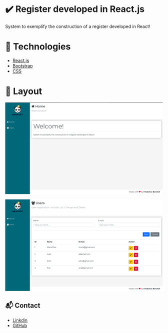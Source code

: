 # ✔️ Register developed in React.js
 
System to exemplify the construction of a register developed in React!


# 🚀 Technologies


* [React.js](https://pt-br.reactjs.org)
* [Bootstrap](https://getbootstrap.com) 
* [CSS](https://developer.mozilla.org/en-US/docs/Web/CSS)


# 🎨 Layout


![Home](https://github.com/fredericoberchof/Register_developed_in_React/blob/master/frontend/public/Image%202.png)

![Users](https://github.com/fredericoberchof/Register_developed_in_React/blob/master/frontend/public/Image%201.png)


## 📬 Contact

- <a href="https://www.linkedin.com/in/frederico-berchof-69983a135/">Linkdin</a>
- <a href="https://github.com/fredericoberchof">GitHub</a>
 

